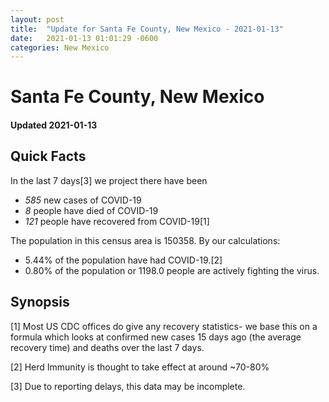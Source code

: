 ```yaml
---
layout: post
title:  "Update for Santa Fe County, New Mexico - 2021-01-13"
date:   2021-01-13 01:01:29 -0600
categories: New Mexico
---
```


# Santa Fe County, New Mexico
#### Updated 2021-01-13

## Quick Facts

In the last 7 days[3] we project there have been
- *585* new cases of COVID-19
- *8* people have died of COVID-19
- *121* people have recovered from COVID-19[1]

The population in this census area is 150358. By our calculations:
- 5.44% of the population have had COVID-19.[2]
- 0.80% of the population or 1198.0 people are actively fighting the virus.

## Synopsis




[1] Most US CDC offices do give any recovery statistics- we base this on a formula which looks at confirmed new cases
15 days ago (the average recovery time) and deaths over the last 7 days.

[2] Herd Immunity is thought to take effect at around ~70-80%

[3] Due to reporting delays, this data may be incomplete.
 
    